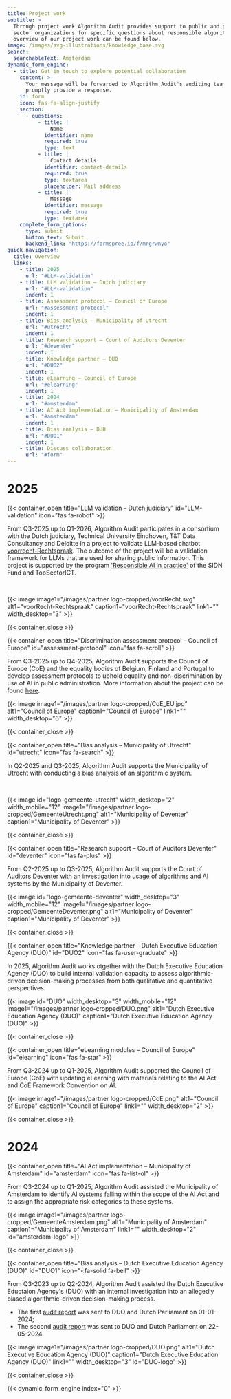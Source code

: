 ```yaml
---
title: Project work
subtitle: >
  Through project work Algorithm Audit provides support to public and private
  sector organizations for specific questions about responsible algorithms. An
  overview of our project work can be found below.
image: /images/svg-illustrations/knowledge_base.svg
search:
  searchableText: Amsterdam
dynamic_form_engine:
  - title: Get in touch to explore potential collaboration
    content: >-
      Your message will be forwarded to Algorithm Audit's auditing team, who will
      promptly provide a response.
    id: form
    icon: fas fa-align-justify
    section:
      - questions:
          - title: |
              Name
            identifier: name
            required: true
            type: text
          - title: |
              Contact details
            identifier: contact-details
            required: true
            type: textarea
            placeholder: Mail address
          - title: |
              Message
            identifier: message
            required: true
            type: textarea
    complete_form_options:
      type: submit
      button_text: Submit
      backend_link: "https://formspree.io/f/mrgrwnyo"
quick_navigation:
  title: Overview
  links:
    - title: 2025
      url: "#LLM-validation"
    - title: LLM validation – Dutch judiciary
      url: "#LLM-validation"
      indent: 1
    - title: Assessment protocol – Council of Europe
      url: "#assessment-protocol"
      indent: 1
    - title: Bias analysis – Municipality of Utrecht
      url: "#utrecht"
      indent: 1
    - title: Research support – Court of Auditors Deventer
      url: "#deventer"
      indent: 1
    - title: Knowledge partner – DUO
      url: "#DUO2"
      indent: 1
    - title: eLearning – Council of Europe
      url: "#elearning"
      indent: 1
    - title: 2024
      url: "#amsterdam"
    - title: AI Act implementation – Municipality of Amsterdam
      url: "#amsterdam"
      indent: 1
    - title: Bias analysis – DUO
      url: "#DUO1"
      indent: 1
    - title: Discuss collaboration
      url: "#form"
---
```


# 2025

<!-- voorRecht LLM validation -->

{{< container_open title="LLM validation – Dutch judiciary" id="LLM-validation" icon="fas fa-robot" >}}

From Q3-2025 up to Q1-2026, Algorithm Audit participates in a consortium with the Dutch judiciary, Technical University Eindhoven, T&T Data Consultancy and Deloitte in a project to validate LLM-based chatbot <a href="https://www.voorrecht-rechtspraak.nl" target="_blank">voorrecht-Rechtspraak</a>. The outcome of the project will be a validation framework for LLMs that are used for sharing public information. This project is supported by the program <a href="https://www.sidnfonds.nl/nieuws/dit-zijn-de-10-toegekende-projecten-van-de-call-responsible-ai-in-de" target="_blank">'Responsible AI in practice'</a> of the SIDN Fund and TopSectorICT.

</br>

{{< image image1="/images/partner logo-cropped/voorRecht.svg" alt1="voorRecht-Rechtspraak" caption1="voorRecht-Rechtspraak" link1="" width_desktop="3" >}}

{{< container_close >}}

<!-- CoE Assessment protocol -->

{{< container_open title="Discrimination assessment protocol – Council of Europe" id="assessment-protocol" icon="fas fa-scroll" >}}

From Q3-2025 up to Q4-2025, Algorithm Audit supports the Council of Europe (CoE) and the equality bodies of Belgium, Finland and Portugal to develop assessment protocols to uphold equality and non-discrimination by use of AI in public administration. More information about the project can be found <a href="https://www.coe.int/en/web/inclusion-and-antidiscrimination/upholding-equality-and-non-discrimination-by-equality-bodies-regarding-the-use-of-artificial-intelligence-ai-in-public-administrations1" target="_blank">here</a>.

{{< image image1="/images/partner logo-cropped/CoE_EU.jpg" alt1="Council of Europe" caption1="Council of Europe" link1="" width_desktop="6" >}}

{{< container_close >}}

<!-- Gemeente Utrecht -->

{{< container_open title="Bias analysis – Municipality of Utrecht" id="utrecht" icon="fas fa-search" >}}

In Q2-2025 and Q3-2025, Algorithm Audit supports the Municipality of Utrecht with conducting a bias analysis of an algorithmic system.

<br>

{{< image id="logo-gemeente-utrecht" width_desktop="2" width_mobile="12" image1="/images/partner logo-cropped/GemeenteUtrecht.png" alt1="Municipality of Deventer" caption1="Municipality of Deventer" >}}

{{< container_close >}}

<!-- Rekenkamer Deventer -->

{{< container_open title="Research support – Court of Auditors Deventer" id="deventer" icon="fas fa-plus" >}}

From Q2-2025 up to Q3-2025, Algorithm Audit supports the Court of Auditors Deventer with an investigation into usage of algorithms and AI systems by the Municipality of Deventer.

{{< image id="logo-gemeente-deventer" width_desktop="3" width_mobile="12" image1="/images/partner logo-cropped/GemeenteDeventer.png" alt1="Municipality of Deventer" caption1="Municipality of Deventer" >}}

{{< container_close >}}

<!-- DUO Kennispartner -->

{{< container_open title="Knowledge partner – Dutch Executive Education Agency (DUO)" id="DUO2" icon="fas fa-user-graduate" >}}

In 2025, Algorithm Audit works otgether with the Dutch Executive Education Agency (DUO) to build internal validation capacity to assess algorithmic-driven decision-making processes from both qualitative and quantitative perspectives.

{{< image id="DUO" width_desktop="3" width_mobile="12" image1="/images/partner logo-cropped/DUO.png" alt1="Dutch Executive Education Agency (DUO)" caption1="Dutch Executive Education Agency (DUO)" >}}

{{< container_close >}}

<!-- CoE eLearning -->

{{< container_open title="eLearning modules – Council of Europe" id="elearning" icon="fas fa-star" >}}

From Q3-2024 up to Q1-2025, Algorithm Audit supported the Council of Europe (CoE) with updating eLearning with materials relating to the AI Act and CoE Framework Convention on AI.

{{< image image1="/images/partner logo-cropped/CoE.png" alt1="Council of Europe" caption1="Council of Europe" link1="" width_desktop="2" >}}

{{< container_close >}}
<br>

# 2024

<!-- Gemeente Amsterdam -->

{{< container_open title="AI Act implementation – Municipality of Amsterdam" id="amsterdam" icon="fas fa-list-ol" >}}

From Q3-2024 up to Q1-2025, Algorithm Audit assisted the Municipality of Amsterdam to identify AI systems falling within the scope of the AI Act and to assign the appropriate risk categories to these systems.

{{< image image1="/images/partner logo-cropped/GemeenteAmsterdam.png" alt1="Municipality of Amsterdam" caption1="Municipality of Amsterdam" link1="" width_desktop="2" id="amsterdam-logo" >}}

{{< container_close >}}

<!-- DUO CUB -->

{{< container_open title="Bias analysis – Dutch Executive Education Agency (DUO)" id="DUO1" icon="<fa-solid fa-bell" >}}

From Q3-2023 up to Q2-2024, Algorithm Audit assisted the Dutch Executive Eductaion Agency's (DUO) with an internal investigation into an allegedly biased algorithmic-driven decision-making process.

- The first [audit report](/algoprudence/cases/aa202401_preventing-prejudice/) was sent to DUO and Dutch Parliament on 01-01-2024;
- The second [audit report](/algoprudence/cases/aa202401_preventing-prejudice/) was sent to DUO and Dutch Parliament on 22-05-2024.

{{< image image1="/images/partner logo-cropped/DUO.png" alt1="Dutch Executive Education Agency (DUO)" caption1="Dutch Executive Education Agency (DUO)" link1="" width_desktop="3" id="DUO-logo" >}}

{{< container_close >}}

{{< dynamic_form_engine index="0" >}}
